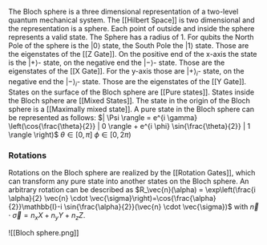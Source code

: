 The Bloch sphere is a three dimensional representation of a two-level quantum mechanical system. The [[Hilbert Space]] is two dimensional and the representation is a sphere. Each point of outside and inside the sphere represents a valid state. The Sphere has a radius of 1.
For qubits the North Pole of the sphere is the $| 0 \rangle$ state, the South Pole the $| 1 \rangle$ state. Those are the eigenstates of the [[Z Gate]]. On the positive end of the x-axis the state is the $| + \rangle$- state, on the negative end the $|- \rangle$- state. Those are the eigenstates of the [[X Gate]]. For the y-axis those are $| + \rangle_i$- state, on the negative end the $|- \rangle_i$- state. Those are the eigenstates of the [[Y Gate]]. States on the surface of the Bloch sphere are [[Pure states]]. States inside the Bloch sphere are [[Mixed States]]. The state in the origin of the Bloch sphere is a [[Maximally mixed state]]. 
A pure state in the Bloch sphere can be represented as follows:
$| \Psi \rangle = e^{i \gamma} \left(\cos{\frac{\theta}{2}} | 0 \rangle + e^{i \phi} \sin{\frac{\theta}{2}} | 1 \rangle \right)$ 
 $\theta \in [0, \pi]$ 
 $\phi \in [0,2 \pi)$
### Rotations
Rotations on the Bloch sphere are realized by the [[Rotation Gates]], which can transform any pure state into another states on the Bloch sphere. An arbitrary rotation can be described as $R_\vec{n}(\alpha) = \exp\left(\frac{i \alpha}{2} \vec{n} \cdot \vec{\sigma}\right)=\cos{\frac{\alpha}{2}}\mathbb{I}-i \sin{\frac{\alpha}{2}}(\vec{n} \cdot \vec{\sigma})$ with $\vec{n} \cdot \vec{\sigma} = n_x X + n_y Y + n_z Z$.  


![[Bloch sphere.png]]